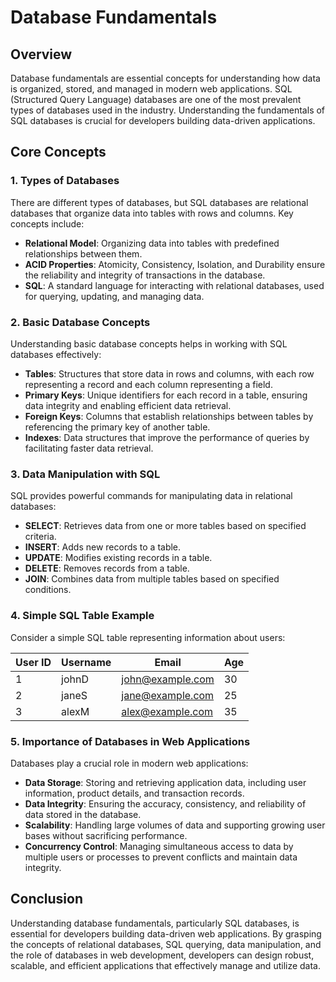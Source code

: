 # Database Fundamentals

## Overview
Database fundamentals are essential concepts for understanding how data is organized, stored, and managed in modern web applications. SQL (Structured Query Language) databases are one of the most prevalent types of databases used in the industry. Understanding the fundamentals of SQL databases is crucial for developers building data-driven applications.

## Core Concepts

### 1. Types of Databases
There are different types of databases, but SQL databases are relational databases that organize data into tables with rows and columns. Key concepts include:
- **Relational Model**: Organizing data into tables with predefined relationships between them.
- **ACID Properties**: Atomicity, Consistency, Isolation, and Durability ensure the reliability and integrity of transactions in the database.
- **SQL**: A standard language for interacting with relational databases, used for querying, updating, and managing data.

### 2. Basic Database Concepts
Understanding basic database concepts helps in working with SQL databases effectively:
- **Tables**: Structures that store data in rows and columns, with each row representing a record and each column representing a field.
- **Primary Keys**: Unique identifiers for each record in a table, ensuring data integrity and enabling efficient data retrieval.
- **Foreign Keys**: Columns that establish relationships between tables by referencing the primary key of another table.
- **Indexes**: Data structures that improve the performance of queries by facilitating faster data retrieval.

### 3. Data Manipulation with SQL
SQL provides powerful commands for manipulating data in relational databases:
- **SELECT**: Retrieves data from one or more tables based on specified criteria.
- **INSERT**: Adds new records to a table.
- **UPDATE**: Modifies existing records in a table.
- **DELETE**: Removes records from a table.
- **JOIN**: Combines data from multiple tables based on specified conditions.

### 4. Simple SQL Table Example
Consider a simple SQL table representing information about users:

| User ID | Username | Email          | Age |
| ------- | -------- | -------------- | --- |
| 1       | johnD    | john@example.com | 30  |
| 2       | janeS    | jane@example.com | 25  |
| 3       | alexM    | alex@example.com | 35  |

### 5. Importance of Databases in Web Applications
Databases play a crucial role in modern web applications:
- **Data Storage**: Storing and retrieving application data, including user information, product details, and transaction records.
- **Data Integrity**: Ensuring the accuracy, consistency, and reliability of data stored in the database.
- **Scalability**: Handling large volumes of data and supporting growing user bases without sacrificing performance.
- **Concurrency Control**: Managing simultaneous access to data by multiple users or processes to prevent conflicts and maintain data integrity.

## Conclusion
Understanding database fundamentals, particularly SQL databases, is essential for developers building data-driven web applications. By grasping the concepts of relational databases, SQL querying, data manipulation, and the role of databases in web development, developers can design robust, scalable, and efficient applications that effectively manage and utilize data.
